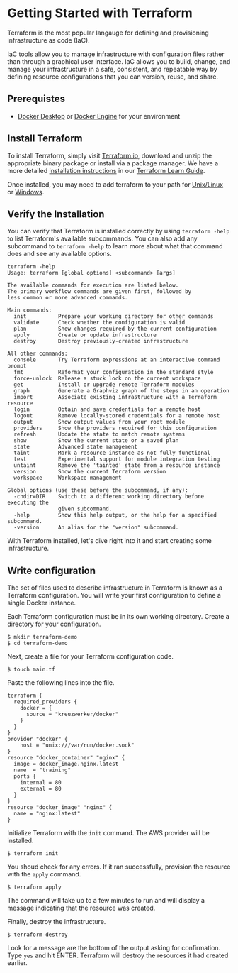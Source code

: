 # Getting Started with Terraform

Terraform is the most popular langauge for defining and provisioning infrastructure as code (IaC).

IaC tools allow you to manage infrastructure with configuration files rather than through a graphical user interface. IaC allows you to build, change, and manage your infrastructure in a safe, consistent, and repeatable way by defining resource configurations that you can version, reuse, and share.

## Prerequistes
- [Docker Desktop](https://docs.docker.com/desktop/#download-and-install) or [Docker Engine](https://docs.docker.com/engine/install/) for your environment

## Install Terraform
To install Terraform, simply visit [Terraform.io](https://www.terraform.io/downloads.html), download and unzip the appropriate binary package or install via a package manager.  We have a more detailed [installation instructions](https://learn.hashicorp.com/tutorials/terraform/install-cli) in our [Terraform Learn Guide](https://learn.hashicorp.com/terraform).

Once installed, you may need to add terraform to your path for [Unix/Linux](https://stackoverflow.com/questions/14637979/how-to-permanently-set-path-on-linux-unix) or [Windows](https://stackoverflow.com/questions/1618280/where-can-i-set-path-to-make-exe-on-windows).

## Verify the Installation
You can verify that Terraform is installed correctly by using `terraform -help` to list Terraform's available subcommands. You can also add any subcommand to `terraform -help` to learn more about what that command does and see any available options.

```shell
terraform -help  
Usage: terraform [global options] <subcommand> [args]

The available commands for execution are listed below.
The primary workflow commands are given first, followed by
less common or more advanced commands.

Main commands:
  init          Prepare your working directory for other commands
  validate      Check whether the configuration is valid
  plan          Show changes required by the current configuration
  apply         Create or update infrastructure
  destroy       Destroy previously-created infrastructure

All other commands:
  console       Try Terraform expressions at an interactive command prompt
  fmt           Reformat your configuration in the standard style
  force-unlock  Release a stuck lock on the current workspace
  get           Install or upgrade remote Terraform modules
  graph         Generate a Graphviz graph of the steps in an operation
  import        Associate existing infrastructure with a Terraform resource
  login         Obtain and save credentials for a remote host
  logout        Remove locally-stored credentials for a remote host
  output        Show output values from your root module
  providers     Show the providers required for this configuration
  refresh       Update the state to match remote systems
  show          Show the current state or a saved plan
  state         Advanced state management
  taint         Mark a resource instance as not fully functional
  test          Experimental support for module integration testing
  untaint       Remove the 'tainted' state from a resource instance
  version       Show the current Terraform version
  workspace     Workspace management

Global options (use these before the subcommand, if any):
  -chdir=DIR    Switch to a different working directory before executing the
                given subcommand.
  -help         Show this help output, or the help for a specified subcommand.
  -version      An alias for the "version" subcommand.
```

With Terraform installed, let's dive right into it and start creating some infrastructure.

## Write configuration

The set of files used to describe infrastructure in Terraform is known as a Terraform configuration. You will write your first configuration to define a single Docker instance.

Each Terraform configuration must be in its own working directory. Create a directory for your configuration.

```shell
$ mkdir terraform-demo
$ cd terraform-demo
```

Next, create a file for your Terraform configuration code.

```shell
$ touch main.tf
```

Paste the following lines into the file.

```hcl
terraform {
  required_providers {
    docker = {
      source = "kreuzwerker/docker"
    }
  }
}
provider "docker" {
    host = "unix:///var/run/docker.sock"
}
resource "docker_container" "nginx" {
  image = docker_image.nginx.latest
  name  = "training"
  ports {
    internal = 80
    external = 80
  }
}
resource "docker_image" "nginx" {
  name = "nginx:latest"
}
```

Initialize Terraform with the `init` command. The AWS provider will be installed. 

```shell
$ terraform init
```

You shoud check for any errors. If it ran successfully, provision the resource with the `apply` command.

```shell
$ terraform apply
```

The command will take up to a few minutes to run and will display a message indicating that the resource was created.

Finally, destroy the infrastructure.

```shell
$ terraform destroy
```

Look for a message are the bottom of the output asking for confirmation. Type `yes` and hit ENTER. Terraform will destroy the resources it had created earlier.
